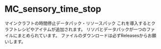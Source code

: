 # MC_sensory_time_stop
マインクラフトの時間停止データパック・リソースパック
これを導入するとクラフトレシピやアイテムが追加されます。
リソパとデータパックが一つのファイルにまとめられています。
ファイルのダウンロードは必ずReleasesからお願いします。

